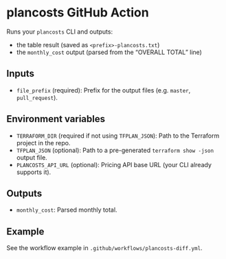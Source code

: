# plancosts GitHub Action

Runs your `plancosts` CLI and outputs:
- the table result (saved as `<prefix>-plancosts.txt`)
- the `monthly_cost` output (parsed from the “OVERALL TOTAL” line)

## Inputs
- `file_prefix` (required): Prefix for the output files (e.g. `master`, `pull_request`).

## Environment variables
- `TERRAFORM_DIR` (required if not using `TFPLAN_JSON`): Path to the Terraform project in the repo.
- `TFPLAN_JSON` (optional): Path to a pre-generated `terraform show -json` output file.
- `PLANCOSTS_API_URL` (optional): Pricing API base URL (your CLI already supports it).

## Outputs
- `monthly_cost`: Parsed monthly total.

## Example
See the workflow example in `.github/workflows/plancosts-diff.yml`.
